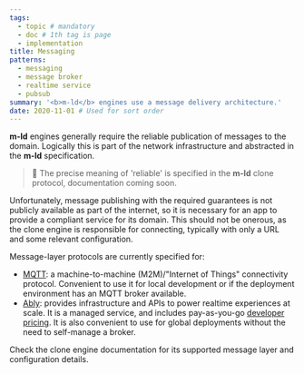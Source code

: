 ```yaml
---
tags:
  - topic # mandatory
  - doc # 1th tag is page
  - implementation
title: Messaging
patterns:
  - messaging
  - message broker
  - realtime service
  - pubsub
summary: '<b>m-ld</b> engines use a message delivery architecture.'
date: 2020-11-01 # Used for sort order
---
```

**m-ld** engines generally require the reliable publication of messages to the
domain. Logically this is part of the network infrastructure and abstracted in
the **m-ld** specification.

> 🚧 The precise meaning of 'reliable' is specified in the **m-ld** clone protocol,
> documentation coming soon.

Unfortunately, message publishing with the required guarantees is not publicly
available as part of the internet, so it is necessary for an app to provide a
compliant service for its domain. This should not be onerous, as the clone
engine is responsible for connecting, typically with only a URL and some
relevant configuration.

Message-layer protocols are currently specified for:
- [MQTT](http://mqtt.org/): a machine-to-machine (M2M)/"Internet of Things"
  connectivity protocol. Convenient to use it for local development or if the
  deployment environment has an MQTT broker available.
- [Ably](https://www.ably.io/): provides infrastructure and APIs to power
  realtime experiences at scale. It is a managed service, and includes
  pay-as-you-go [developer pricing](https://www.ably.io/pricing). It is also
  convenient to use for global deployments without the need to self-manage a
  broker.

Check the clone engine documentation for its supported message layer and
configuration details.
